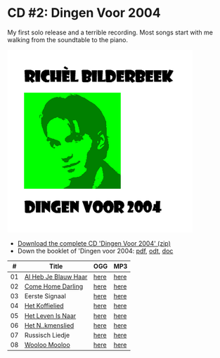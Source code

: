 # CD #2: Dingen Voor 2004

My first solo release and a terrible recording. Most songs start with me
walking from the soundtable to the piano.

![Dingen Voor 2004 coverart](CD02_Coverart.png)

 * [Download the complete CD 'Dingen Voor 2004' (zip)](CD02_All.zip)
 * Down the booklet of 'Dingen voor 2004: [pdf](CD02_Booklet.pdf), [odt](CD02_Booklet.odt), [doc](CD02_Booklet.doc)

#|Title|OGG|MP3
---|---|---|---
01 | [Al Heb Je Blauw Haar](https://github.com/richelbilderbeek/music/blob/master/AlHebJeBlauwHaar.md) | [here](CD02_01AlHebJeBlauwHaar.ogg) | [here](CD02_01AlHebJeBlauwHaar.mp3)
02 | [Come Home Darling](https://github.com/richelbilderbeek/music/blob/master/ComeHomeDarling.md) | [here](CD02_02ComeHomeDarling.ogg) | [here](CD02_02ComeHomeDarling.mp3)
03 | Eerste Signaal | [here](CD02_03EersteSignaal.ogg) | [here](CD02_03EersteSignaal.mp3)
04 | [Het Koffielied](https://github.com/richelbilderbeek/music/blob/master/HetKoffielied.md) | [here](CD02_04HetKoffielied.ogg) | [here](CD02_04HetKoffielied.mp3)
05 | [Het Leven Is Naar](https://github.com/richelbilderbeek/music/blob/master/HetLevenIsNaar.md) | [here](CD02_05HetLevenIsNaar.ogg) | [here](CD02_05HetLevenIsNaar.mp3)
06 | [Het N..kmenslied](https://github.com/richelbilderbeek/music/blob/master/HetNeukmenslied.md) | [here](CD02_06HetNeukmenslied.ogg) | [here](CD02_06HetNeukmenslied.mp3)
07 | Russisch Liedje | [here](CD02_07RussischLiedje.ogg) | [here](CD02_07RussischLiedje.mp3)
08 | [Wooloo Mooloo](https://github.com/richelbilderbeek/music/blob/master/WoolooMooloo.md) | [here](CD02_08WoolooMooloo.ogg) | [here](CD02_08WoolooMooloo.mp3)

